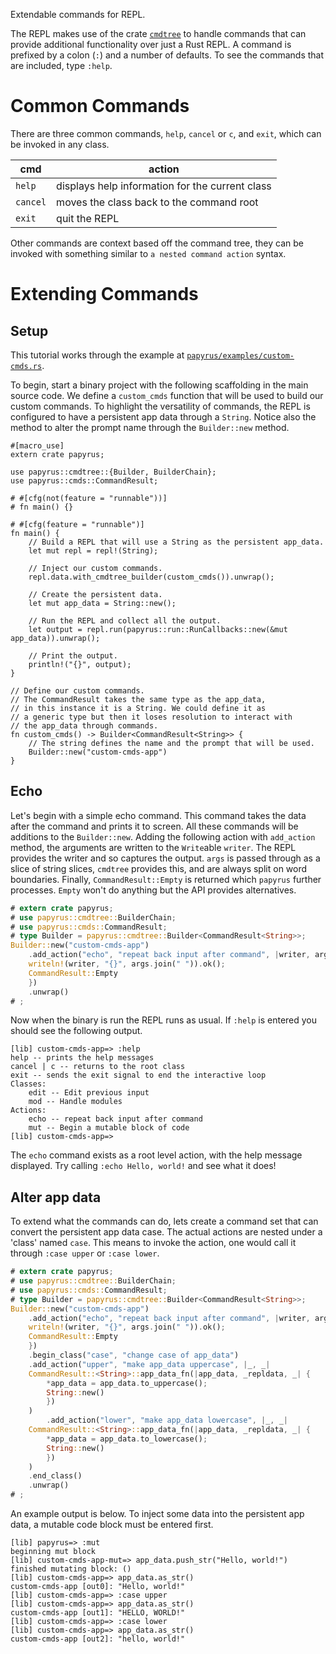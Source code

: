 Extendable commands for REPL.

The REPL makes use of the crate [`cmdtree`](https://crates.io/crates/cmdtree) to handle commands
that can provide additional functionality over just a Rust REPL.
A command is prefixed by a colon (`:`) and a number of defaults. To see the commands that are
included, type `:help`.

# Common Commands

There are three common commands, `help`, `cancel` or `c`, and `exit`, which can be invoked in any
class.

| cmd      | action                                          |
| -------- | ----------------------------------------------- |
| `help`   | displays help information for the current class |
| `cancel` | moves the class back to the command root        |
| `exit`   | quit the REPL                                   |

Other commands are context based off the command tree, they can be invoked with something similar
to `a nested command action` syntax.

# Extending Commands
## Setup

This tutorial works through the example at
[`papyrus/examples/custom-cmds.rs`](https://github.com/kurtlawrence/papyrus/blob/master/papyrus/examples/custom-cmds.rs).

To begin, start a binary project with the following scaffolding in the main source code. We define
a `custom_cmds` function that will be used to build our custom commands. To highlight the
versatility of commands, the REPL is configured to have a persistent app data through a `String`.
Notice also the method to alter the prompt name through the `Builder::new` method.

```rust,no_run
#[macro_use]
extern crate papyrus;

use papyrus::cmdtree::{Builder, BuilderChain};
use papyrus::cmds::CommandResult;

# #[cfg(not(feature = "runnable"))]
# fn main() {}

# #[cfg(feature = "runnable")]
fn main() {
    // Build a REPL that will use a String as the persistent app_data.
    let mut repl = repl!(String);

    // Inject our custom commands.
    repl.data.with_cmdtree_builder(custom_cmds()).unwrap();

    // Create the persistent data.
    let mut app_data = String::new();

    // Run the REPL and collect all the output.
    let output = repl.run(papyrus::run::RunCallbacks::new(&mut app_data)).unwrap();

    // Print the output.
    println!("{}", output);
}

// Define our custom commands.
// The CommandResult takes the same type as the app_data,
// in this instance it is a String. We could define it as
// a generic type but then it loses resolution to interact with
// the app_data through commands.
fn custom_cmds() -> Builder<CommandResult<String>> {
    // The string defines the name and the prompt that will be used.
    Builder::new("custom-cmds-app")
}
```

## Echo

Let's begin with a simple echo command. This command takes the data after the command and prints it
to screen. All these commands will be additions to the `Builder::new`.
Adding the following action with `add_action` method, the arguments are written to the `Write`able
`writer`. The REPL provides the writer and so captures the output. `args` is passed through as a
slice of string slices, `cmdtree` provides this, and are always split on word boundaries.
Finally, `CommandResult::Empty` is returned which `papyrus` further processes. `Empty` won't do
anything but the API provides alternatives.

```rust
# extern crate papyrus;
# use papyrus::cmdtree::BuilderChain;
# use papyrus::cmds::CommandResult;
# type Builder = papyrus::cmdtree::Builder<CommandResult<String>>;
Builder::new("custom-cmds-app")
    .add_action("echo", "repeat back input after command", |writer, args| {
    writeln!(writer, "{}", args.join(" ")).ok();
    CommandResult::Empty
    })
    .unwrap()
# ;
```

Now when the binary is run the REPL runs as usual. If `:help` is entered you should see the
following output.

```text
[lib] custom-cmds-app=> :help
help -- prints the help messages
cancel | c -- returns to the root class
exit -- sends the exit signal to end the interactive loop
Classes:
    edit -- Edit previous input
    mod -- Handle modules
Actions:
    echo -- repeat back input after command
    mut -- Begin a mutable block of code
[lib] custom-cmds-app=>
```

The `echo` command exists as a root level action, with the help message displayed. Try calling
`:echo Hello, world!` and see what it does!


## Alter app data

To extend what the commands can do, lets create a command set that can convert the persistent app
data case.
The actual actions are nested under a 'class' named `case`. This means to invoke the action, one
would call it through `:case upper` or `:case lower`.

```rust
# extern crate papyrus;
# use papyrus::cmdtree::BuilderChain;
# use papyrus::cmds::CommandResult;
# type Builder = papyrus::cmdtree::Builder<CommandResult<String>>;
Builder::new("custom-cmds-app")
    .add_action("echo", "repeat back input after command", |writer, args| {
    writeln!(writer, "{}", args.join(" ")).ok();
    CommandResult::Empty
    })
    .begin_class("case", "change case of app_data")
    .add_action("upper", "make app_data uppercase", |_, _|
    CommandResult::<String>::app_data_fn(|app_data, _repldata, _| {
        *app_data = app_data.to_uppercase();
        String::new()
        })
    )
        .add_action("lower", "make app_data lowercase", |_, _|
    CommandResult::<String>::app_data_fn(|app_data, _repldata, _| {
        *app_data = app_data.to_lowercase();
        String::new()
        })
    )
    .end_class()
    .unwrap()
# ;
```

An example output is below. To inject some data into the persistent app data, a mutable code block
must be entered first.

```text
[lib] papyrus=> :mut
beginning mut block
[lib] custom-cmds-app-mut=> app_data.push_str("Hello, world!")
finished mutating block: ()
[lib] custom-cmds-app=> app_data.as_str()
custom-cmds-app [out0]: "Hello, world!"
[lib] custom-cmds-app=> :case upper
[lib] custom-cmds-app=> app_data.as_str()
custom-cmds-app [out1]: "HELLO, WORLD!"
[lib] custom-cmds-app=> :case lower
[lib] custom-cmds-app=> app_data.as_str()
custom-cmds-app [out2]: "hello, world!"
```

